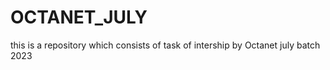 # OCTANET_JULY
this is a repository which consists of task of intership by Octanet july batch 2023 

